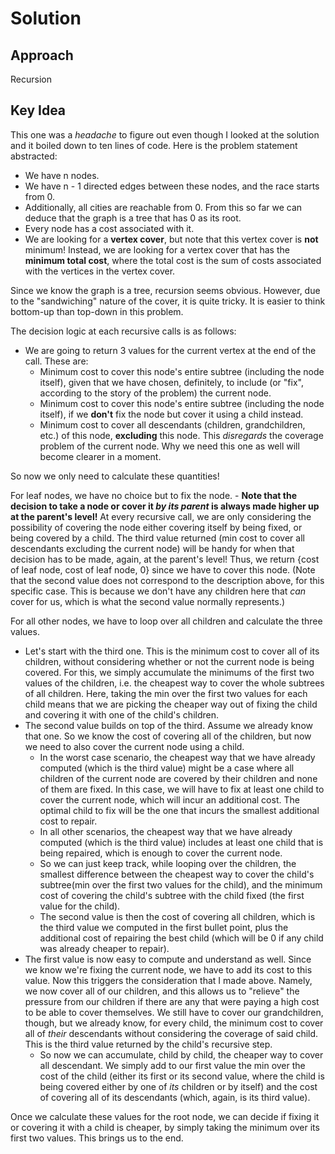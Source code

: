 # Solution

## Approach
Recursion

## Key Idea
This one was a *headache* to figure out even though I looked at the solution and it boiled down to ten lines of code.
Here is the problem statement abstracted:
- We have n nodes.
- We have n - 1 directed edges between these nodes, and the race starts from 0.
- Additionally, all cities are reachable from 0.
From this so far we can deduce that the graph is a tree that has 0 as its root.
- Every node has a cost associated with it.
- We are looking for a **vertex cover**, but note that this vertex cover is **not** minimum! Instead, we are looking for a vertex cover that has the **minimum total cost**, where the total cost is the sum of costs associated with the vertices in the vertex cover.

Since we know the graph is a tree, recursion seems obvious. However, due to the "sandwiching" nature of the cover, it is quite tricky.
It is easier to think bottom-up than top-down in this problem.

The decision logic at each recursive calls is as follows:
- We are going to return 3 values for the current vertex at the end of the call. These are:
    - Minimum cost to cover this node's entire subtree (including the node itself), given that we have chosen, definitely, to include (or "fix", according to the story of the problem) the current node.
    - Minimum cost to cover this node's entire subtree (including the node itself), if we **don't** fix the node but cover it using a child instead.
    - Minimum cost to cover all descendants (children, grandchildren, etc.) of this node, **excluding** this node. This *disregards* the coverage problem of the current node. Why we need this one as well will become clearer in a moment.

So now we only need to calculate these quantities!

For leaf nodes, we have no choice but to fix the node.
    - **Note that the decision to take a node or cover it *by its parent* is always made higher up at the parent's level!** At every recursive call, we are only considering the possibility of covering the node either covering itself by being fixed, or being covered by a child. The third value returned (min cost to cover all descendants excluding the current node) will be handy for when that decision has to be made, again, at the parent's level!
Thus, we return {cost of leaf node, cost of leaf node, 0} since we have to cover this node. (Note that the second value does not correspond to the description above, for this specific case. This is because we don't have any children here that *can* cover for us, which is what the second value normally represents.)

For all other nodes, we have to loop over all children and calculate the three values.
- Let's start with the third one. This is the minimum cost to cover all of its children, without considering whether or not the current node is being covered. For this, we simply accumulate the minimums of the first two values of the children, i.e. the cheapest way to cover the whole subtrees of all children. Here, taking the min over the first two values for each child means that we are picking the cheaper way out of fixing the child and covering it with one of the child's children.
- The second value builds on top of the third. Assume we already know that one. So we know the cost of covering all of the children, but now we need to also cover the current node using a child.
    - In the worst case scenario, the cheapest way that we have already computed (which is the third value) might be a case where all children of the current node are covered by their children and none of them are fixed. In this case, we will have to fix at least one child to cover the current node, which will incur an additional cost. The optimal child to fix will be the one that incurs the smallest additional cost to repair.
    - In all other scenarios, the cheapest way that we have already computed (which is the third value) includes at least one child that is being repaired, which is enough to cover the current node.
    - So we can just keep track, while looping over the children, the smallest difference between the cheapest way to cover the child's subtree(min over the first two values for the child), and the minimum cost of covering the child's subtree with the child fixed (the first value for the child).
    - The second value is then the cost of covering all children, which is the third value we computed in the first bullet point, plus the additional cost of repairing the best child (which will be 0 if any child was already cheaper to repair).
- The first value is now easy to compute and understand as well. Since we know we're fixing the current node, we have to add its cost to this value. Now this triggers the consideration that I made above. Namely, we now cover all of our children, and this allows us to "relieve" the pressure from our children if there are any that were paying a high cost to be able to cover themselves. We still have to cover our grandchildren, though, but we already know, for every child, the minimum cost to cover all of *their* descendants without considering the coverage of said child. This is the third value returned by the child's recursive step.
    - So now we can accumulate, child by child, the cheaper way to cover all descendant. We simply add to our first value the min over the cost of the child (either its first or its second value, where the child is being covered either by one of *its* children or by itself) and the cost of covering all of its descendants (which, again, is its third value).

Once we calculate these values for the root node, we can decide if fixing it or covering it with a child is cheaper, by simply taking the minimum over its first two values.
This brings us to the end.